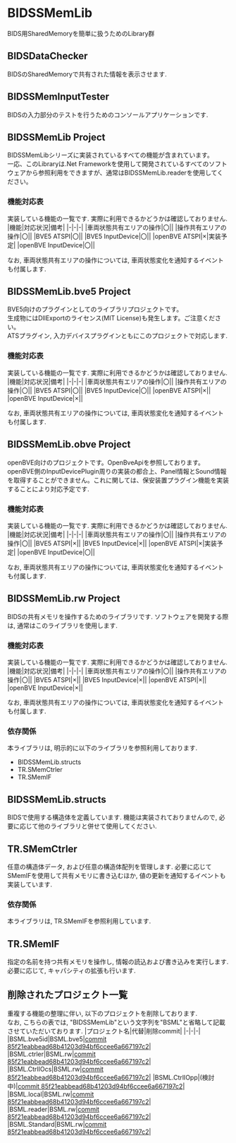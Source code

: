 # BIDSSMemLib
BIDS用SharedMemoryを簡単に扱うためのLibrary群


## BIDSDataChecker
BIDSのSharedMemoryで共有された情報を表示させます.


## BIDSSMemInputTester
BIDSの入力部分のテストを行うためのコンソールアプリケーションです.


## BIDSSMemLib Project
BIDSSMemLibシリーズに実装されているすべての機能が含まれています。  
一応、このLibraryは.Net Frameworkを使用して開発されているすべてのソフトウェアから参照利用をできますが、通常はBIDSSMemLib.readerを使用してください。  
### 機能対応表
実装している機能の一覧です.  実際に利用できるかどうかは確認しておりません.
|機能|対応状況|備考|
|-|-|-|
|車両状態共有エリアの操作|〇||
|操作共有エリアの操作|〇||
|BVE5 ATSPI|〇||
|BVE5 InputDevice|〇||
|openBVE ATSPI|×|実装予定|
|openBVE InputDevice|〇||

なお, 車両状態共有エリアの操作については, 車両状態変化を通知するイベントも付属します.


## BIDSSMemLib.bve5 Project
BVE5向けのプラグインとしてのライブラリプロジェクトです。  
生成物にはDllExportのライセンス(MIT License)も発生します。ご注意ください。  
ATSプラグイン, 入力デバイスプラグインともにこのプロジェクトで対応します.
### 機能対応表
実装している機能の一覧です.  実際に利用できるかどうかは確認しておりません.
|機能|対応状況|備考|
|-|-|-|
|車両状態共有エリアの操作|〇||
|操作共有エリアの操作|〇||
|BVE5 ATSPI|〇||
|BVE5 InputDevice|〇||
|openBVE ATSPI|×||
|openBVE InputDevice|×||

なお, 車両状態共有エリアの操作については, 車両状態変化を通知するイベントも付属します.


## BIDSSMemLib.obve Project
openBVE向けのプロジェクトです。OpenBveApiを参照しております。  
openBVE側のInputDevicePlugin周りの実装の都合上、Panel情報とSound情報を取得することができません。これに関しては、保安装置プラグイン機能を実装することにより対応予定です.
### 機能対応表
実装している機能の一覧です.  実際に利用できるかどうかは確認しておりません.
|機能|対応状況|備考|
|-|-|-|
|車両状態共有エリアの操作|〇||
|操作共有エリアの操作|〇||
|BVE5 ATSPI|×||
|BVE5 InputDevice|×||
|openBVE ATSPI|×|実装予定|
|openBVE InputDevice|〇||

なお, 車両状態共有エリアの操作については, 車両状態変化を通知するイベントも付属します.


## BIDSSMemLib.rw Project
BIDSの共有メモリを操作するためのライブラリです.  ソフトウェアを開発する際は, 通常はこのライブラリを使用します.
### 機能対応表
実装している機能の一覧です.  実際に利用できるかどうかは確認しておりません.
|機能|対応状況|備考|
|-|-|-|
|車両状態共有エリアの操作|〇||
|操作共有エリアの操作|〇||
|BVE5 ATSPI|×||
|BVE5 InputDevice|×||
|openBVE ATSPI|×||
|openBVE InputDevice|×||

なお, 車両状態共有エリアの操作については, 車両状態変化を通知するイベントも付属します.
### 依存関係
本ライブラリは, 明示的に以下のライブラリを参照利用しております.
- BIDSSMemLib.structs
- TR.SMemCtrler
- TR.SMemIF


## BIDSSMemLib.structs
BIDSで使用する構造体を定義しています.  機能は実装されておりませんので, 必要に応じて他のライブラリと併せて使用してください.


## TR.SMemCtrler
任意の構造体データ, および任意の構造体配列を管理します.  必要に応じてSMemIFを使用して共有メモリに書き込むほか, 値の更新を通知するイベントも実装しています.
### 依存関係
本ライブラリは, TR.SMemIFを参照利用しています.


## TR.SMemIF
指定の名前を持つ共有メモリを操作し, 情報の読込および書き込みを実行します.  必要に応じて, キャパシティの拡張も行います.


## 削除されたプロジェクト一覧
重複する機能の整理に伴い, 以下のプロジェクトを削除しております.  
なお, こちらの表では, "BIDSSMemLib"という文字列を"BSML"と省略して記載させていただいております.
|プロジェクト名|代替|削除commit|
|-|-|-|
|BSML.bve5id|BSML.bve5|[commit 85f21eabbead68b41203d94bf6ccee6a667197c2](/TetsuOtter/BIDSSMemLib/commit/85f21eabbead68b41203d94bf6ccee6a667197c2)|
|BSML.ctrler|BSML.rw|[commit 85f21eabbead68b41203d94bf6ccee6a667197c2](/TetsuOtter/BIDSSMemLib/commit/85f21eabbead68b41203d94bf6ccee6a667197c2)|
|BSML.CtrlIOcs|BSML.rw|[commit 85f21eabbead68b41203d94bf6ccee6a667197c2](/TetsuOtter/BIDSSMemLib/commit/85f21eabbead68b41203d94bf6ccee6a667197c2)|
|BSML.CtrlIOpp|(検討中)|[commit 85f21eabbead68b41203d94bf6ccee6a667197c2](/TetsuOtter/BIDSSMemLib/commit/85f21eabbead68b41203d94bf6ccee6a667197c2)|
|BSML.local|BSML.rw|[commit 85f21eabbead68b41203d94bf6ccee6a667197c2](/TetsuOtter/BIDSSMemLib/commit/85f21eabbead68b41203d94bf6ccee6a667197c2)|
|BSML.reader|BSML.rw|[commit 85f21eabbead68b41203d94bf6ccee6a667197c2](/TetsuOtter/BIDSSMemLib/commit/85f21eabbead68b41203d94bf6ccee6a667197c2)|
|BSML.Standard|BSML.rw|[commit 85f21eabbead68b41203d94bf6ccee6a667197c2](/TetsuOtter/BIDSSMemLib/commit/85f21eabbead68b41203d94bf6ccee6a667197c2)|

